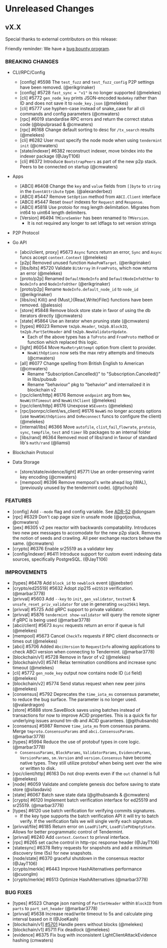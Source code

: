 # Unreleased Changes

## vX.X

Special thanks to external contributors on this release:

Friendly reminder: We have a [bug bounty program](https://hackerone.com/tendermint).

### BREAKING CHANGES

- CLI/RPC/Config
  - [config] \#5598 The `test_fuzz` and `test_fuzz_config` P2P settings have been removed. (@erikgrinaker)
  - [config] \#5728 `fast_sync = "v1"` is no longer supported (@melekes)
  - [cli] \#5772 `gen_node_key` prints JSON-encoded `NodeKey` rather than ID and does not save it to `node_key.json` (@melekes)
  - [cli] \#5777 use hyphen-case instead of snake_case for all cli commands and config parameters (@cmwaters)
  - [rpc] \#6019 standardise RPC errors and return the correct status code (@bipulprasad & @cmwaters)
  - [rpc] \#6168 Change default sorting to desc for `/tx_search` results (@melekes)
  - [cli] \#6282 User must specify the node mode when using `tendermint init` (@cmwaters)
  - [state/indexer] \#6382 reconstruct indexer, move txindex into the indexer package (@JayT106)
  - [cli] \#6372 Introduce `BootstrapPeers` as part of the new p2p stack. Peers to be connected on
    startup (@cmwaters)

- Apps
  - [ABCI] \#6408 Change the `key` and `value` fields from `[]byte` to `string` in the `EventAttribute` type. (@alexanderbez)
  - [ABCI] \#5447 Remove `SetOption` method from `ABCI.Client` interface
  - [ABCI] \#5447 Reset `Oneof` indexes for  `Request` and `Response`.
  - [ABCI] \#5818 Use protoio for msg length delimitation. Migrates from int64 to uint64 length delimiters.
  - [Version] \#6494 `TMCoreSemVer` has been renamed to `TMVersion`.
    - It is not required any longer to set ldflags to set version strings

- P2P Protocol

- Go API
  - [abci/client, proxy] \#5673 `Async` funcs return an error, `Sync` and `Async` funcs accept `context.Context` (@melekes)
  - [p2p] Removed unused function `MakePoWTarget`. (@erikgrinaker)
  - [libs/bits] \#5720 Validate `BitArray` in `FromProto`, which now returns an error (@melekes)
  - [proto/p2p] Renamed `DefaultNodeInfo` and `DefaultNodeInfoOther` to `NodeInfo` and `NodeInfoOther` (@erikgrinaker)
  - [proto/p2p] Rename `NodeInfo.default_node_id` to `node_id` (@erikgrinaker)
  - [libs/os] Kill() and {Must,}{Read,Write}File() functions have been removed. (@alessio)
  - [store] \#5848 Remove block store state in favor of using the db iterators directly (@cmwaters)
  - [state] \#5864 Use an iterator when pruning state (@cmwaters)
  - [types] \#6023 Remove `tm2pb.Header`, `tm2pb.BlockID`, `tm2pb.PartSetHeader` and `tm2pb.NewValidatorUpdate`.
    - Each of the above types has a `ToProto` and `FromProto` method or function which replaced this logic.
  - [light] \#6054 Move `MaxRetryAttempt` option from client to provider.
    - `NewWithOptions` now sets the max retry attempts and timeouts (@cmwaters)
  - [all] \#6077 Change spelling from British English to American (@cmwaters)
    - Rename "Subscription.Cancelled()" to "Subscription.Canceled()" in libs/pubsub
    - Rename "behaviour" pkg to "behavior" and internalized it in blockchain v2
  - [rpc/client/http] \#6176 Remove `endpoint` arg from `New`, `NewWithTimeout` and `NewWithClient` (@melekes)
  - [rpc/client/http] \#6176 Unexpose `WSEvents` (@melekes)
  - [rpc/jsonrpc/client/ws_client] \#6176 `NewWS` no longer accepts options (use `NewWSWithOptions` and `OnReconnect` funcs to configure the client) (@melekes)
  - [internal/libs] \#6366 Move `autofile`, `clist`,`fail`,`flowrate`, `protoio`, `sync`, `tempfile`, `test` and `timer` lib packages to an internal folder
  - [libs/rand] \#6364 Removed most of libs/rand in favour of standard lib's `math/rand` (@liamsi)

- Blockchain Protocol

- Data Storage
  - [store/state/evidence/light] \#5771 Use an order-preserving varint key encoding (@cmwaters)
  - [mempool] \#6396 Remove mempool's write ahead log (WAL), (previously unused by the tendermint code). (@tychoish)

### FEATURES

- [config] Add `--mode` flag and config variable. See [ADR-52](https://github.com/tendermint/tendermint/blob/master/docs/architecture/adr-052-tendermint-mode.md) @dongsam
- [rpc] \#6329 Don't cap page size in unsafe mode (@gotjoshua, @cmwaters)
- [pex] \#6305 v2 pex reactor with backwards compatability. Introduces two new pex messages to
  accomodate for the new p2p stack. Removes the notion of seeds and crawling. All peer
  exchange reactors behave the same. (@cmwaters)
- [crypto] \#6376 Enable sr25519 as a validator key
- [config/indexer] \#6411 Introduce support for custom event indexing data sources, specifically PostgreSQL. (@JayT106)

### IMPROVEMENTS

- [types] \#6478 Add `block_id` to `newblock` event (@jeebster)
- [crypto/ed25519] \#5632 Adopt zip215 `ed25519` verification. (@marbar3778)
- [privval] \#5603 Add `--key` to `init`, `gen_validator`, `testnet` & `unsafe_reset_priv_validator` for use in generating `secp256k1` keys.
- [privval] \#5725 Add gRPC support to private validator.
- [privval] \#5876 `tendermint show-validator` will query the remote signer if gRPC is being used (@marbar3778)
- [abci/client] \#5673 `Async` requests return an error if queue is full (@melekes)
- [mempool] \#5673 Cancel `CheckTx` requests if RPC client disconnects or times out (@melekes)
- [abci] \#5706 Added `AbciVersion` to `RequestInfo` allowing applications to check ABCI version when connecting to Tendermint. (@marbar3778)
- [blockchain/v1] \#5728 Remove in favor of v2 (@melekes)
- [blockchain/v0] \#5741 Relax termination conditions and increase sync timeout (@melekes)
- [cli] \#5772 `gen_node_key` output now contains node ID (`id` field) (@melekes)
- [blockchain/v2] \#5774 Send status request when new peer joins (@melekes)
- [consensus] \#5792 Deprecates the `time_iota_ms` consensus parameter, to reduce the bug surface. The parameter is no longer used. (@valardragon)
- [store] \#5888 store.SaveBlock saves using batches instead of transactions for now to improve ACID properties. This is a quick fix for underlying issues around tm-db and ACID guarantees. (@githubsands)
- [consensus] \#5987 Remove `time_iota_ms` from consensus params. Merge `tmproto.ConsensusParams` and `abci.ConsensusParams`. (@marbar3778)
- [types] \#5994 Reduce the use of protobuf types in core logic. (@marbar3778)
  - `ConsensusParams`, `BlockParams`, `ValidatorParams`, `EvidenceParams`, `VersionParams`, `sm.Version` and `version.Consensus` have become native types. They still utilize protobuf when being sent over the wire or written to disk.
- [rpc/client/http] \#6163 Do not drop events even if the `out` channel is full (@melekes)
- [node] \#6059 Validate and complete genesis doc before saving to state store (@silasdavis)
- [state] \#6067 Batch save state data (@githubsands & @cmwaters)
- [crypto] \#6120 Implement batch verification interface for ed25519 and sr25519. (@marbar3778)
- [types] \#6120 use batch verification for verifying commits signatures.
  - If the key type supports the batch verification API it will try to batch verify. If the verification fails we will single verify each signature.
- [privval/file] \#6185 Return error on `LoadFilePV`, `LoadFilePVEmptyState`. Allows for better programmatic control of Tendermint.
- [privval] \#6240 Add `context.Context` to privval interface.
- [rpc] \#6265 set cache control in http-rpc response header (@JayT106)
- [statesync] \#6378 Retry requests for snapshots and add a minimum discovery time (5s) for new snapshots.
- [node/state] \#6370 graceful shutdown in the consensus reactor (@JayT106)
- [crypto/merkle] \#6443 Improve HashAlternatives performance (@cuonglm)
- [crypto/merkle] \#6513 Optimize HashAlternatives (@marbar3778)

### BUG FIXES

- [types] \#5523 Change json naming of `PartSetHeader` within `BlockID` from `parts` to `part_set_header` (@marbar3778)
- [privval] \#5638 Increase read/write timeout to 5s and calculate ping interval based on it (@JoeKash)
- [blockchain/v1] [\#5701](https://github.com/tendermint/tendermint/pull/5701) Handle peers without blocks (@melekes)
- [blockchain/v1] \#5711 Fix deadlock (@melekes)
- [evidence] \#6375 Fix bug with inconsistent LightClientAttackEvidence hashing (cmwaters)
